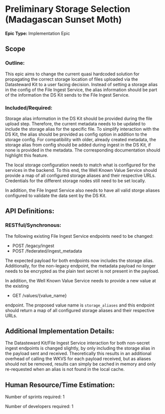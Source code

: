 # Preliminary Storage Selection (Madagascan Sunset Moth)
**Epic Type:** Implementation Epic

## Scope
### Outline:

This epic aims to change the current quasi hardcoded solution for propagating the correct storage location of files uploaded via the Datasteward Kit to a user facing decision.
Instead of setting a storage alias in the config of the File Ingest Service, the alias information should be part of the information the DS Kit sends to the File Ingest Service.

### Included/Required:

Storage alias information in the DS Kit should be provided during the file upload step.
Therefore, the current metadata needs to be updated to include the storage alias for the specific file.
To simplify interaction with the DS Kit, the alias should be provided as config option in addition to the storage config.
For compatibility with older, already created metadata, the storage alias from config should be added during ingest in the DS Kit, if none is provided in the metadata.
The corresponding documentation should highlight this feature.

The local storage configuration needs to match what is configured for the services in the backend.
To this end, the Well Known Value Service should provide a map of all configured storage aliases and their respective URLs.
Credentials for the different storage nodes still need to be set locally.

In addition, the File Ingest Service also needs to have all valid storge aliases configured to validate the data sent by the DS Kit.

## API Definitions:

### RESTful/Synchronous:

The following existing File Ingest Service endpoints need to be changed:

- POST /legacy/ingest
- POST /federated/ingest_metadata

The expected payload for both endpoints now includes the storage alias.
Additionally, for the non-legacy endpoint, the metadata payload no longer needs to be encrypted as the plain text secret is not present in the payload.

In addition, the Well Known Value Service needs to provide a new value at the existing

- GET /values/{value_name}

endpoint. 
The proposed value name is `storage_aliases` and this endpoint should return a map of all configured storage aliases and their respective URLs.

## Additional Implementation Details:

The Datasteward Kit/File Ingest Service interaction for both non-secret ingest endpoints is changed slightly, by only including the storage alias in the payload sent and received. Theoretically this results in an additional overhead of calling the WKVS for each payload received, but as aliases should not be removed, results can simply be cached in memory and only re-requested when an alias is not found in the local cache.

## Human Resource/Time Estimation:

Number of sprints required: 1

Number of developers required: 1

